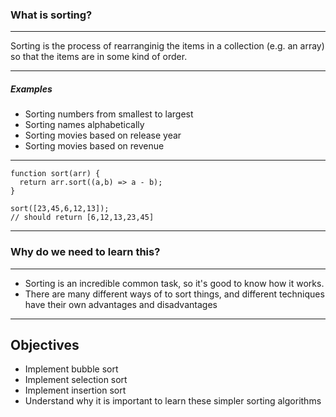 ### What is sorting?
---

Sorting is the process of rearranginig the items in a collection (e.g. an array) so that the items are in some kind of order.

---
##### Examples
- Sorting numbers from smallest to largest
- Sorting names alphabetically
- Sorting movies based on release year
- Sorting movies based on revenue
  
---
```
function sort(arr) {
  return arr.sort((a,b) => a - b);
}

sort([23,45,6,12,13]);
// should return [6,12,13,23,45]
```

---
### Why do we need to learn this?

---
- Sorting is an incredible common task, so it's good to know how it works.
- There are many different ways of to sort things, and different techniques have their own advantages and disadvantages

---
## Objectives
- Implement bubble sort
- Implement selection sort
- Implement insertion sort
- Understand why it is important to learn these simpler sorting algorithms